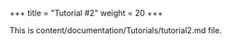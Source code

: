+++
title = "Tutorial #2"
weight = 20
+++

This is content/documentation/Tutorials/tutorial2.md file.
